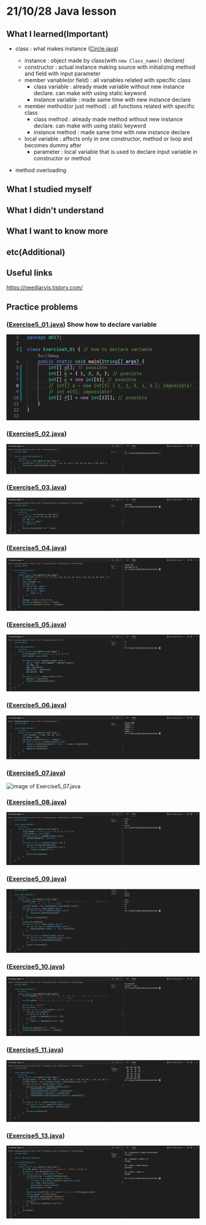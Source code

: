 # 21/10/28 Java lesson

## What I learned(Important)
 
* class : what makes instance ([Circle.java](Circle.java))
    * instance : object made by class(with `new Class_name()` declare)
    * constructor : actual instance making source with initializing method and field with input parameter
    * member variable(or field) : all variables related with specific class
        * class variable : already made variable without new instance declare. can make with using static keyword
        * instance variable : made same time with new instance declare
    * member method(or just method) : all functions related with specific class
        * class method : already made method without new instance declare. can make with using static keyword
        * instance method : made same time with new instance declare
    * local variable : affects only in one constructor, method or loop and becomes dummy after
        * parameter : local variable that is used to declare input variable in constructor or method

* method overloading

## What I studied myself

## What I didn't understand

## What I want to know more

## etc(Additional)

## Useful links

<https://needjarvis.tistory.com/>

## Practice problems

### ([Exercise5_01.java](Exercise5_01.java)) Show how to declare variable

![image of Exercise5_01.java](./img/exercise01.PNG)

### ([Exercise5_02.java](Exercise5_02.java))

![image of Exercise5_02.java](./img/exercise02.PNG)

### ([Exercise5_03.java](Exercise5_03.java))

![image of Exercise5_03.java](./img/exercise03.PNG)

### ([Exercise5_04.java](Exercise5_04.java))

![image of Exercise5_04.java](./img/exercise04.PNG)

### ([Exercise5_05.java](Exercise5_05.java))

![image of Exercise5_05.java](./img/exercise05.PNG)

### ([Exercise5_06.java](Exercise5_06.java))

![image of Exercise5_06.java](./img/exercise06.PNG)

### ([Exercise5_07.java](Exercise5_07.java))

![image of Exercise5_07.java](./img/exercise07.PNG)

### ([Exercise5_08.java](Exercise5_08.java))

![image of Exercise5_08.java](./img/exercise08.PNG)

### ([Exercise5_09.java](Exercise5_09.java))

![image of Exercise5_09.java](./img/exercise09.PNG)

### ([Exercise5_10.java](Exercise5_10.java))

![image of Exercise5_10.java](./img/exercise10.PNG)

### ([Exercise5_11.java](Exercise5_11.java))

![image of Exercise5_11.java](./img/exercise11.PNG)

### ([Exercise5_13.java](Exercise5_13.java))

![image of Exercise5_13.java](./img/exercise13.PNG)
